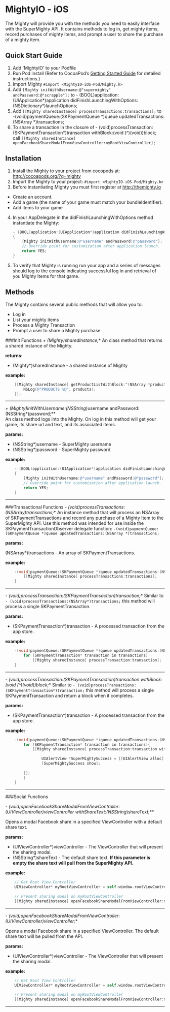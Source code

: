 MightyIO - iOS
=====================
The Mighty will provide you with the methods you need to easily interface with the SuperMighty API.  It contains methods to log in, get mighty items, record purchases of mighty items, and prompt a user to share the purchase of a mighty item.

## Quick Start Guide
1. Add 'MightyIO' to your Podfile
2. Run Pod install (Refer to CocoaPod’s [Getting Started Guide](http://cocoapods.org/#getstarted) for detailed instructions.)
3. Import Mighty ``#import <MightyIO-iOS-Pod/Mighty.h>``
4. Add ``[Mighty initWithUsername:@"supermighty" andPassword:@"scrapple"];`` to - (BOOL)application:(UIApplication*)application didFinishLaunchingWithOptions:(NSDictionary*)launchOptions;
5. Add ``[[Mighty sharedInstance] processTransactions:transactions];`` to -(void)paymentQueue:(SKPaymentQueue *)queue updatedTransactions:(NSArray *)transactions;
6. To share a transaction in the closure of - (void)processTransaction:(SKPaymentTransaction*)transaction withBlock:(void (^)(void))block; call ``[[Mighty sharedInstance] openFacebookShareModalFromViewController:myRootViewController];``


Installation
-----
1. Install the Mighty to your project from cocopods at: http://cocoapods.org/?q=mighty
2. Import the Mighty to your project: `#import <MightyIO-iOS-Pod/Mighty.h>`
3. Before instantiating Mighty you must first register at http://themighty.io
* Create an account.
* Add a game (the name of your game must match your bundleIdentifier).
* Add items to your game
4. In your AppDelegate in the didFinishLaunchingWithOptions method instantiate the Mighty:
    
    ```objective-c
    - (BOOL)application:(UIApplication*)application didFinishLaunchingWithOptions:(NSDictionary*)launchOptions
    {
        [Mighty initWithUsername:@"username" andPassword:@"password"];
        // Override point for customization after application launch.
        return YES;
    }
    ```

5. To verify that Mighty is running run your app and a series of messages should log to the console indicating successful log in and retrieval of you Mighty Items for that game.

Methods
-----
The Mighty contains several public methods that will allow you to:

* Log in
* List your mighty items
* Process a Mighty Transaction
* Prompt a user to share a Mighty purchase

###Init Functions
**+ (Mighty*)sharedInstance;**
An class method that returns a shared instance of the Mighty.

**returns:**

* (Mighty*)sharedInstance - a shared instance of Mighty

**example:**
```objective-c 
    [[Mighty sharedInstance] getProductListWithBlock:^(NSArray *products, NSError *error) {
        NSLog(@"PRODUCTS %@", products);
    }];
```
---

**+ (Mighty*)initWithUsername:(NSString*)username andPassword:(NSString*)password;**  
An class method logs into the Mighty. On log in this method will get your game, its share url and text, and its associated items. 

**params:**

* (NSString*)username - SuperMighty username
* (NSString*)password - SuperMighty password

**example:**
```objective-c
    - (BOOL)application:(UIApplication*)application didFinishLaunchingWithOptions:(NSDictionary*)launchOptions
    {
        [Mighty initWithUsername:@"username" andPassword:@"password"];
        // Override point for customization after application launch.
        return YES;
    }
```

---

###Transactional Functions
**- (void)processTransactions:(NSArray*)transactions;**
An instance method that will process an NSArray of SKPaymentTransactions and record any purchase of a Mighty Item to the SuperMighty API.  Use this method was intended for use inside the SKPaymentTransactionObserver delegate function: ``-(void)paymentQueue:(SKPaymentQueue *)queue updatedTransactions:(NSArray *)transactions;``

**params:**

(NSArray*)transactions - An array of SKPaymentTransactions.

**example:**
```objective-c
    -(void)paymentQueue:(SKPaymentQueue *)queue updatedTransactions:(NSArray *)transactions{
        [[Mighty sharedInstance] processTransactions:transactions];
    }
```

---

**- (void)processTransaction:(SKPaymentTransaction*)transaction;**
Similar to ``- (void)processTransactions:(NSArray*)transactions;`` this method will process a single SKPaymentTransaction.

**params:**

* (SKPaymentTransaction*)transaction - A processed transaction from the app store.

**example:**
```objective-c
    -(void)paymentQueue:(SKPaymentQueue *)queue updatedTransactions:(NSArray *)transactions{
        for (SKPaymentTransaction* transaction in transactions)
            [[Mighty sharedInstance] processTransaction:transaction];
    }
```

---

**- (void)processTransaction:(SKPaymentTransaction*)transaction withBlock:(void (^)(void))block;**
Similar to ``- (void)processTransactions:(SKPaymentTransaction*)transaction;`` this method will process a single SKPaymentTransaction and return a block when it completes.

**params:**

* (SKPaymentTransaction*)transaction - A processed transaction from the app store.

**example:**
```objective-c
    -(void)paymentQueue:(SKPaymentQueue *)queue updatedTransactions:(NSArray *)transactions{
        for (SKPaymentTransaction* transaction in transactions){
            [[Mighty sharedInstance] processTransaction:transaction withBlock:^{
            
                UIAlertView *SuperMightySuccess = [[UIAlertView alloc] initWithTitle:@"Success" message:@"Super Mighty Processed" delegate:self cancelButtonTitle:@"Cancel" otherButtonTitles: @"Share To Facebook", nil];
                [SuperMightySuccess show];
            
        }];
        }
    }
```

---

###Social Functions

**- (void)openFacebookShareModalFromViewController:(UIViewController*)viewController withShareText:(NSString*)shareText;**

Opens a modal Facebook share in a specified ViewController with a default share text.

**params:**

* (UIViewController*)viewController - The ViewController that will present the sharing modal.
* (NSString*)shareText - The default share text. **If this parameter is empty the share text will pull from the SuperMighty API.**

**example:**
```objective-c
    // Get Root View Controller
    UIViewController* myRootViewController = self.window.rootViewController;
    
    // Present sharing modal on myRootViewController
    [[Mighty sharedInstance] openFacebookShareModalFromViewController:myRootViewController withShareText:@"Share Text"];
```

---

**- (void)openFacebookShareModalFromViewController:(UIViewController*)viewController;**

Opens a modal Facebook share in a specified ViewController.  The default share text will be pulled from the API.

**params:**

* (UIViewController*)viewController - The ViewController that will present the sharing modal.


**example:**
```objective-c
    // Get Root View Controller
    UIViewController* myRootViewController = self.window.rootViewController;
    
    // Present sharing modal on myRootViewController
    [[Mighty sharedInstance] openFacebookShareModalFromViewController:myRootViewController withShareText:@"Share Text"];
```

---

